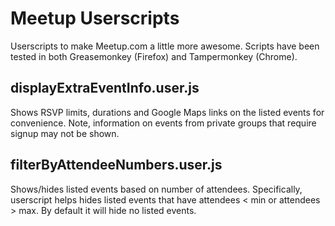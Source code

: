 Meetup Userscripts
==================

Userscripts to make Meetup.com a little more awesome. Scripts have been tested in both Greasemonkey (Firefox) and Tampermonkey (Chrome).

displayExtraEventInfo.user.js
-----------------------------

Shows RSVP limits, durations and Google Maps links on the listed events for convenience. Note, information on events from private groups that require signup may not be shown.


filterByAttendeeNumbers.user.js
-------------------------------

Shows/hides listed events based on number of attendees. Specifically, userscript helps hides listed events that have attendees < min or attendees > max. By default it will hide no listed events.

